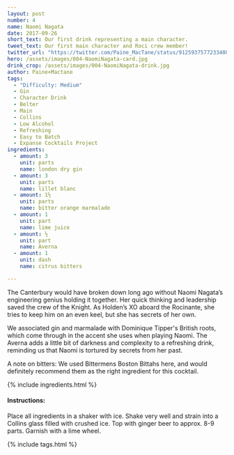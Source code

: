 ```yaml
---
layout: post
number: 4
name: Naomi Nagata
date: 2017-09-26
short_text: Our first drink representing a main character.
tweet_text: Our first main character and Roci crew member! 
twitter_url: "https://twitter.com/Paine_MacTane/status/912593757723340800"
hero: /assets/images/004-NaomiNagata-card.jpg
drink_crop: /assets/images/004-NaomiNagata-drink.jpg
author: Paine×Mactane
tags: 
  - "Difficulty: Medium"
  - Gin
  - Character Drink
  - Belter
  - Main
  - Collins
  - Low Alcohol
  - Refreshing
  - Easy to Batch
  - Expanse Cocktails Project
ingredients:
  - amount: 3
    unit: parts
    name: london dry gin
  - amount: 3
    unit: parts
    name: lillet blanc
  - amount: 1½
    unit: parts
    name: bitter orange marmalade
  - amount: 1
    unit: part
    name: lime juice
  - amount: ½
    unit: part
    name: Averna
  - amount: 1
    unit: dash
    name: citrus bitters

---
```


The Canterbury would have broken down long ago without Naomi Nagata’s engineering genius holding it together. Her quick thinking and leadership saved the crew of the Knight. As Holden’s XO aboard the Rocinante, she tries to keep him on an even keel, but she has secrets of her own.

We associated gin and marmalade with Dominique Tipper's British roots, which come through in the accent she uses when playing Naomi. The Averna adds a little bit of darkness and complexity to a refreshing drink, reminding us that Naomi is tortured by secrets from her past. 

A note on bitters: We used Bittermens Boston Bittahs here, and would definitely recommend them as the right ingredient for this cocktail. 

{% include ingredients.html %}

#### Instructions:

Place all ingredients in a shaker with ice. Shake very well and strain into a Collins glass filled with crushed ice. Top with ginger beer to approx. 8-9 parts. Garnish with a lime wheel.

{% include tags.html %}
